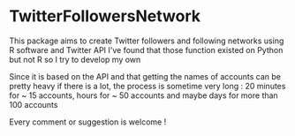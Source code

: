 # TwitterFollowersNetwork

This package aims to create Twitter followers and following networks using R software and Twitter API
I've found that those function existed on Python but not R so I try to develop my own

Since it is based on the API and that getting the names of accounts can be pretty heavy if there is a lot, the process is sometime very long : 20 minutes for ~ 15 accounts, hours for ~ 50 accounts and maybe days for more than 100 accounts

Every comment or suggestion is welcome !
